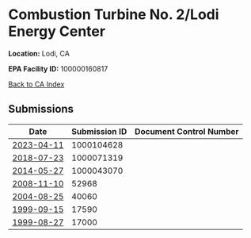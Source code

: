 # Combustion Turbine No. 2/Lodi Energy Center

**Location:** Lodi, CA

**EPA Facility ID:** 100000160817

[Back to CA Index](../../index.md)

## Submissions

| Date | Submission ID | Document Control Number |
|------|--------------|-------------------------|
| [2023-04-11](submissions/1000104628.md) | 1000104628 |  |
| [2018-07-23](submissions/1000071319.md) | 1000071319 |  |
| [2014-05-27](submissions/1000043070.md) | 1000043070 |  |
| [2008-11-10](submissions/52968.md) | 52968 |  |
| [2004-08-25](submissions/40060.md) | 40060 |  |
| [1999-09-15](submissions/17590.md) | 17590 |  |
| [1999-08-27](submissions/17000.md) | 17000 |  |
